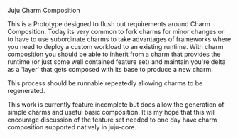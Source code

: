 Juju Charm Composition

This is a Prototype designed to flush out requirements around Charm
Composition. Today its very common to fork charms for minor changes or to
have to use subordinate charms to take advantages of frameworks where you need
to deploy a custom workload to an existing runtime. With charm composition you
should be able to inherit from a charm that provides the runtime (or just some
well contained feature set) and maintain you're delta as a 'layer' that gets
composed with its base to produce a new charm.

This process should be runnable repeatedly allowing charms to be regenerated.


This work is currently feature incomplete but does allow the generation of
simple charms and useful basic composition. It is my hope that this will
encourage discussion of the feature set needed to one day have charm
composition supported natively in juju-core.
